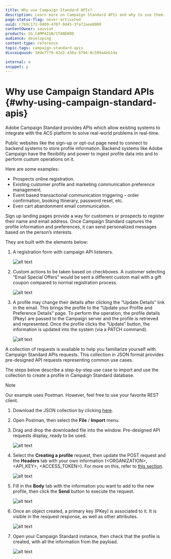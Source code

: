 ```yaml
---
title: Why use Campaign Standard APIs?
description: Learn more on Campaign Standard APIs and why to use them.
page-status-flag: never-activated
uuid: c7b9c171-0409-4707-9d45-3fa72aee8008
contentOwner: sauviat
products: SG_CAMPAIGN/STANDARD
audience: developing
content-type: reference
topic-tags: campaign-standard-apis
discoiquuid: 304e7779-42d2-430a-9704-8c599a4eb1da

internal: n
snippet: y
---
```


# Why use Campaign Standard APIs {#why-using-campaign-standard-apis}

Adobe Campaign Standard provides APIs which allow existing systems to integrate with the ACS platform to solve real-world problems in real-time.

Public websites like the sign-up or opt-out page need to connect to backend systems to store profile information. Backend systems like Adobe Campaign have the flexibility and power to ingest profile data into and to perform custom operations on it.

Here are some examples:

* Prospects online registration.
* Existing customer profile and marketing communication preference management.
* Event based transactional communication triggering – order confirmation, booking Itinerary, password reset, etc.
* Even cart abandonment email communication.

Sign up landing pages provide a way for customers or prospects to register their name and email address. Once Campaign Standard captures the profile information and preferences, it can send personalized messages based on the person’s interests.

They are built with the elements below:

1. A registration form with campaign API listeners.

    ![alt text](assets/apis_uc1.png)

1. Custom actions to be taken based on checkboxes. A customer selecting “Email Special Offers” would be sent a different custom mail with a gift coupon compared to normal registration process.

    ![alt text](assets/apis_uc2.png)

1. A profile may change their details after clicking the “Update Details” link in the email. This brings the profile to the “Update your Profile and Preference Details” page. To perform the operation, the profile details (Pkey) are passed to the Campaign server and the profile is retrieved and represented. Once the profile clicks the “Update” button, the information is updated into the system (via a PATCH command).

    ![alt text](assets/apis_uc3.png)

A collection of requests is available to help you familiarize yourself with Campaign Standard APIs requests. This collection in JSON format provides pre-designed API requests representing common use cases.

The steps below describe a step-by-step use case to import and use the collection to create a profile in Campaign Standard database.

>[!NOTE]
>
>Our example uses Postman. However, feel free to use your favorite REST client.

1. Download the JSON collection by clicking [here](https://helpx.adobe.com/content/dam/help/en/campaign/kb/working-with-acs-api/_jcr_content/main-pars/download_section/download-1/KB_postman_collection.json.zip).

1. Open Postman, then select the **File** / **Import** menu.

1. Drag and drop the downloaded file into the window. Pre-designed API requests display, ready to be used.

    ![alt text](assets/postman_collection.png)

1. Select the **Creating a profile** request, then update the POST request and the **Headers** tab with your own information (&lt;ORGANIZATION&gt;, &lt;API_KEY&gt;, &lt;ACCESS_TOKEN&gt;). For more on this, refer to [this section](../../api/using/setting-up-api-access.md).

    ![alt text](assets/postman_uc1.png)

1. Fill in the **Body** tab with the information you want to add to the new profile, then click the **Send** button to execute the request.

    ![alt text](assets/postman_uc2.png)

1. Once an object created, a primary key (PKey) is associated to it. It is visible in the resquest response, as well as other attributes.

    ![alt text](assets/postman_uc3.png)

1. Open your Campaign Standard instance, then check that the profile is created, with all the information from the payload.

    ![alt text](assets/postman_uc4.png)
